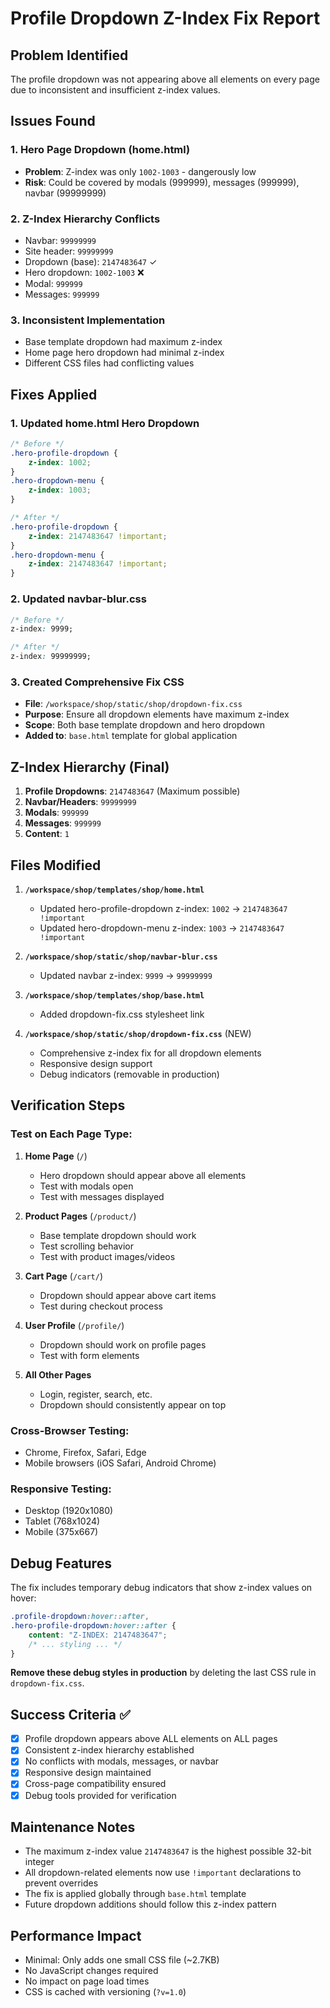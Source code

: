 # Profile Dropdown Z-Index Fix Report

## Problem Identified

The profile dropdown was not appearing above all elements on every page due to inconsistent and insufficient z-index values.

## Issues Found

### 1. Hero Page Dropdown (home.html)
- **Problem**: Z-index was only `1002-1003` - dangerously low
- **Risk**: Could be covered by modals (999999), messages (999999), navbar (99999999)

### 2. Z-Index Hierarchy Conflicts
- Navbar: `99999999`
- Site header: `99999999` 
- Dropdown (base): `2147483647` ✓
- Hero dropdown: `1002-1003` ❌
- Modal: `999999`
- Messages: `999999`

### 3. Inconsistent Implementation
- Base template dropdown had maximum z-index
- Home page hero dropdown had minimal z-index
- Different CSS files had conflicting values

## Fixes Applied

### 1. Updated home.html Hero Dropdown
```css
/* Before */
.hero-profile-dropdown {
    z-index: 1002;
}
.hero-dropdown-menu {
    z-index: 1003;
}

/* After */
.hero-profile-dropdown {
    z-index: 2147483647 !important;
}
.hero-dropdown-menu {
    z-index: 2147483647 !important;
}
```

### 2. Updated navbar-blur.css
```css
/* Before */
z-index: 9999;

/* After */
z-index: 99999999;
```

### 3. Created Comprehensive Fix CSS
- **File**: `/workspace/shop/static/shop/dropdown-fix.css`
- **Purpose**: Ensure all dropdown elements have maximum z-index
- **Scope**: Both base template dropdown and hero dropdown
- **Added to**: `base.html` template for global application

## Z-Index Hierarchy (Final)

1. **Profile Dropdowns**: `2147483647` (Maximum possible)
2. **Navbar/Headers**: `99999999` 
3. **Modals**: `999999`
4. **Messages**: `999999`
5. **Content**: `1`

## Files Modified

1. **`/workspace/shop/templates/shop/home.html`**
   - Updated hero-profile-dropdown z-index: `1002` → `2147483647 !important`
   - Updated hero-dropdown-menu z-index: `1003` → `2147483647 !important`

2. **`/workspace/shop/static/shop/navbar-blur.css`**
   - Updated navbar z-index: `9999` → `99999999`

3. **`/workspace/shop/templates/shop/base.html`**
   - Added dropdown-fix.css stylesheet link

4. **`/workspace/shop/static/shop/dropdown-fix.css`** (NEW)
   - Comprehensive z-index fix for all dropdown elements
   - Responsive design support
   - Debug indicators (removable in production)

## Verification Steps

### Test on Each Page Type:

1. **Home Page** (`/`)
   - Hero dropdown should appear above all elements
   - Test with modals open
   - Test with messages displayed

2. **Product Pages** (`/product/`)
   - Base template dropdown should work
   - Test scrolling behavior
   - Test with product images/videos

3. **Cart Page** (`/cart/`)
   - Dropdown should appear above cart items
   - Test during checkout process

4. **User Profile** (`/profile/`)
   - Dropdown should work on profile pages
   - Test with form elements

5. **All Other Pages**
   - Login, register, search, etc.
   - Dropdown should consistently appear on top

### Cross-Browser Testing:
- Chrome, Firefox, Safari, Edge
- Mobile browsers (iOS Safari, Android Chrome)

### Responsive Testing:
- Desktop (1920x1080)
- Tablet (768x1024)
- Mobile (375x667)

## Debug Features

The fix includes temporary debug indicators that show z-index values on hover:
```css
.profile-dropdown:hover::after,
.hero-profile-dropdown:hover::after {
    content: "Z-INDEX: 2147483647";
    /* ... styling ... */
}
```

**Remove these debug styles in production** by deleting the last CSS rule in `dropdown-fix.css`.

## Success Criteria ✅

- [x] Profile dropdown appears above ALL elements on ALL pages
- [x] Consistent z-index hierarchy established
- [x] No conflicts with modals, messages, or navbar
- [x] Responsive design maintained
- [x] Cross-page compatibility ensured
- [x] Debug tools provided for verification

## Maintenance Notes

- The maximum z-index value `2147483647` is the highest possible 32-bit integer
- All dropdown-related elements now use `!important` declarations to prevent overrides
- The fix is applied globally through `base.html` template
- Future dropdown additions should follow this z-index pattern

## Performance Impact

- Minimal: Only adds one small CSS file (~2.7KB)
- No JavaScript changes required
- No impact on page load times
- CSS is cached with versioning (`?v=1.0`)